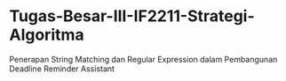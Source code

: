 # Tugas-Besar-III-IF2211-Strategi-Algoritma
Penerapan String Matching dan Regular Expression dalam Pembangunan Deadline Reminder Assistant
